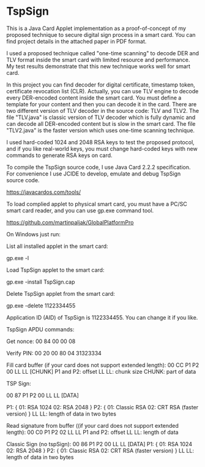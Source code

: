 # TspSign

This is a Java Card Applet implementation as a proof-of-concept of my proposed technique to secure digital sign process in a smart card.
You can find project details in the attached paper in PDF format.

I used a proposed technique called "one-time scanning" to decode DER and TLV format inside the smart card with limited resource and performance. My test results demonstrate that this new technique works well for smart card.

In this project you can find decoder for digital certificate, timestamp token, certificate revocation list (CLR). Actually, you can use TLV engine to decode every DER-encoded content inside the smart card. You must define a template for your content and then you can decode it in the card. There are two different version of TLV decoder in the source code: TLV and TLV2. The file "TLV.java" is classic version of TLV decoder which is fully dynamic and can decode all DER-encoded content but is slow in the smart card. The file "TLV2.java" is the faster version which uses one-time scanning technique.

I used hard-coded 1024 and 2048 RSA keys to test the proposed protocol, and if you like real-world keys, you must change hard-coded keys with new commands to generate RSA keys on card.

To compile the TspSign source code, I use Java Card 2.2.2 specification. For convenience I use JCIDE to develop, emulate and debug TspSign source code.

https://javacardos.com/tools/

To load complied applet to physical smart card, you must have a PC/SC smart card reader, and you can use gp.exe command tool.

https://github.com/martinpaljak/GlobalPlatformPro

On Windows just run:

List all installed applet in the smart card:

gp.exe -l

Load TspSign applet to the smart card:

gp.exe -install TspSign.cap

Delete TspSign applet from the smart card:

gp.exe -delete 1122334455

Application ID (AID) of TspSign is 1122334455. You can change it if you like.

TspSign APDU commands:

Get nonce:
00 84 00 00 08

Verify PIN:
00 20 00 80 04 31323334

Fill card buffer (if your card does not support extended length):
00 CC P1 P2 00 LL LL [CHUNK]
P1 and P2: offset
LL LL: chunk size
CHUNK: part of data

TSP Sign:

00 87 P1 P2 00 LL LL [DATA]

P1:
	{
	01: RSA 1024
	02: RSA 2048
	}
P2:
	{
	01: Classic RSA
	02: CRT RSA (faster version)
	}
LL LL: length of data in two bytes

Read signature from buffer ((if your card does not support extended length):
00 C0 P1 P2 02 LL LL
P1 and P2: offset
LL LL: length of data

Classic Sign (no tspSign):
00 86 P1 P2 00 LL LL [DATA]
P1:
	{
	01: RSA 1024
	02: RSA 2048
	}
P2:
	{
	01: Classic RSA
	02: CRT RSA (faster version)
	}
LL LL: length of data in two bytes

